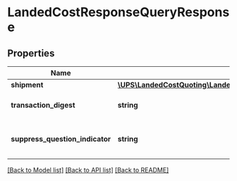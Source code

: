 # LandedCostResponseQueryResponse

## Properties
Name | Type | Description | Notes
------------ | ------------- | ------------- | -------------
**shipment** | [**\UPS\LandedCostQuoting\LandedCostQuoting\QueryResponseShipment**](QueryResponseShipment.md) |  | 
**transaction_digest** | **string** | Encoded shipment parameters that are required in    LandedCostRequest/EstimateRequest. | 
**suppress_question_indicator** | **string** | Contains the indicator to suppress questions Y-Yes (suppress questions) N-No (do not suppress questions) If not set, defaults to �N� | [optional] 

[[Back to Model list]](../../README.md#documentation-for-models) [[Back to API list]](../../README.md#documentation-for-api-endpoints) [[Back to README]](../../README.md)

